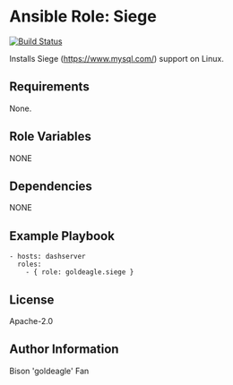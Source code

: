 # Ansible Role: Siege

[![Build Status](https://travis-ci.org/geerlingguy/ansible-role-php-mysql.svg?branch=master)](https://travis-ci.org/geerlingguy/ansible-role-php-mysql)

Installs Siege (https://www.mysql.com/) support on Linux.

## Requirements

None.

## Role Variables

NONE

## Dependencies

NONE

## Example Playbook

    - hosts: dashserver
      roles:
        - { role: goldeagle.siege }

## License

Apache-2.0

## Author Information

Bison 'goldeagle' Fan
